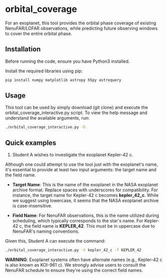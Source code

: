 # orbital_coverage

For an exoplanet, this tool provides the orbital phase coverage of existing NenuFAR/LOFAR observations, while predicting future observing windows to cover the entire orbital phase.

## Installation

Before running the code, ensure you have Python3 installed.

Install the required libraries using pip:

```bash
pip install numpy matplotlib astropy h5py astroquery
```

## Usage

This tool can be used by simply download (git clone) and execute the orbital_coverage_interactive.py script. To view the help message and understand the available arguments, run: 

```bash
./orbital_coverage_interactive.py -h
```

## Quick examples

1. Student A wishes to investigate the exoplanet Kepler-42 c.

Although one could attempt to use the tool just with the exoplanet's name, it's essential to provide at least two input arguments: the target name and the field name.

- **Target Name**: This is the name of the exoplanet in the NASA exoplanet archive format. Replace spaces with underscores for compatibility. For instance, the target name for Kepler-42 c becomes **kepler_42_c**. While we suggest using lowercase, it seems that the NASA exoplanet archive is case-insensitive.

- **Field Name**: For NenuFAR observations, this is the name utilized during scheduling, which typically corresponds to the star's name. For Kepler-42 c, the field name is **KEPLER_42**. This must be in uppercase due to NenuFAR's naming conventions.

Given this, Student A can execute the command:

```bash
./orbital_coverage_interactive.py -t kepler_42_c -f KEPLER_42
```

**WARNING**: Exoplanet systems often have alternate names (e.g., Kepler-42 c is also known as KOI-961 c). We strongly advise users to consult the NenuFAR schedule to ensure they're using the correct field names.
